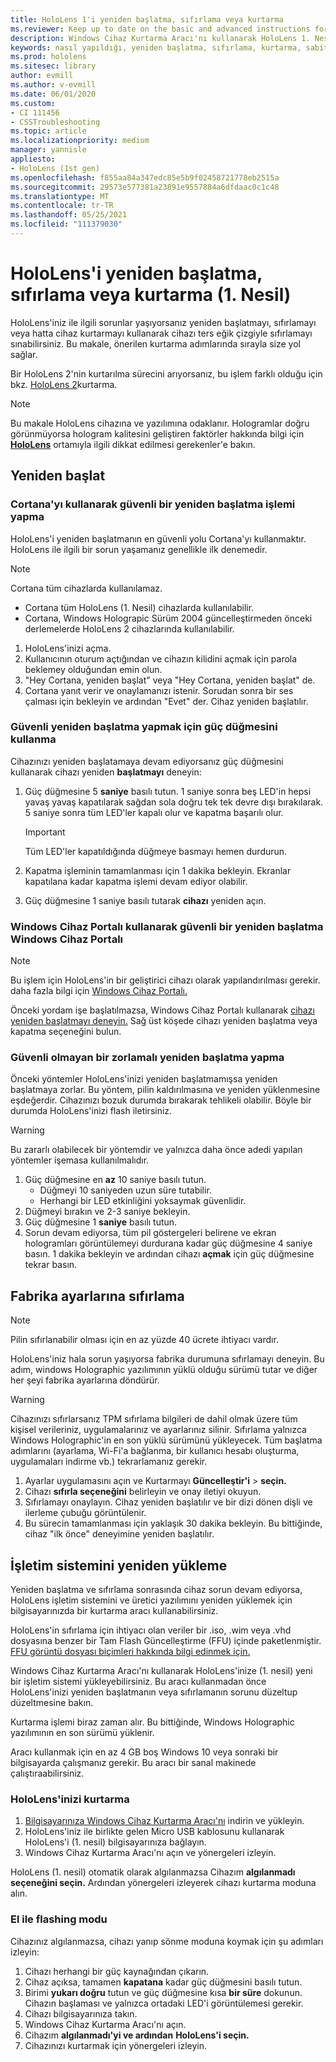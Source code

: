 ```yaml
---
title: HoloLens 1'i yeniden başlatma, sıfırlama veya kurtarma
ms.reviewer: Keep up to date on the basic and advanced instructions for rebooting or resetting your HoloLens mixed reality device.
description: Windows Cihaz Kurtarma Aracı'nı kullanarak HoloLens 1. Nesil'e görüntü gösterme.
keywords: nasıl yapıldığı, yeniden başlatma, sıfırlama, kurtarma, sabit sıfırlama, yazılım sıfırlaması, güç döngüsü, HoloLens, kapatma, wdrt, Windows cihaz kurtarma aracı
ms.prod: hololens
ms.sitesec: library
author: evmill
ms.author: v-evmill
ms.date: 06/01/2020
ms.custom:
- CI 111456
- CSSTroubleshooting
ms.topic: article
ms.localizationpriority: medium
manager: yannisle
appliesto:
- HoloLens (1st gen)
ms.openlocfilehash: f855aa84a347edc85e5b9f02458721778eb2515a
ms.sourcegitcommit: 29573e577381a23891e9557884a6dfdaac0c1c48
ms.translationtype: MT
ms.contentlocale: tr-TR
ms.lasthandoff: 05/25/2021
ms.locfileid: "111379030"
---
```

# <a name="restart-reset-or-recover-hololens-1st-gen"></a>HoloLens'i yeniden başlatma, sıfırlama veya kurtarma (1. Nesil)

HoloLens'iniz ile ilgili sorunlar yaşıyorsanız yeniden başlatmayı, sıfırlamayı veya hatta cihaz kurtarmayı kullanarak cihazı ters eğik çizgiyle sıfırlamayı sınabilirsiniz. Bu makale, önerilen kurtarma adımlarında sırayla size yol sağlar.

Bir HoloLens 2'nin kurtarılma sürecini arıyorsanız, bu işlem farklı olduğu için bkz. [HoloLens 2](https://docs.microsoft.com/hololens/hololens-recovery)kurtarma.

> [!NOTE]
> Bu makale HoloLens cihazına ve yazılımına odaklanır. Hologramlar doğru görünmüyorsa hologram kalitesini geliştiren faktörler hakkında bilgi için **[HoloLens](hololens-environment-considerations.md)** ortamıyla ilgili dikkat edilmesi gerekenler'e bakın.

## <a name="restart"></a>Yeniden başlat

### <a name="do-a-safe-restart-by-using-cortana"></a>Cortana'yı kullanarak güvenli bir yeniden başlatma işlemi yapma

HoloLens'i yeniden başlatmanın en güvenli yolu Cortana'yı kullanmaktır. HoloLens ile ilgili bir sorun yaşamanız genellikle ilk denemedir.

> [!NOTE] 
> Cortana tüm cihazlarda kullanılamaz.
> - Cortana tüm HoloLens (1. Nesil) cihazlarda kullanılabilir. 
> - Cortana, Windows Holograpic Sürüm 2004 güncelleştirmeden önceki derlemelerde HoloLens 2 cihazlarında kullanılabilir.

1. HoloLens'inizi açma.
1. Kullanıcının oturum açtığından ve cihazın kilidini açmak için parola beklemey olduğundan emin olun.
2. "Hey Cortana, yeniden başlat" veya "Hey Cortana, yeniden başlat" de.
3. Cortana yanıt verir ve onaylamanızı istenir. Sorudan sonra bir ses çalması için bekleyin ve ardından "Evet" der. Cihaz yeniden başlatılır.

### <a name="use-the-power-button-to-do-a-safe-restart"></a>Güvenli yeniden başlatma yapmak için güç düğmesini kullanma

Cihazınızı yeniden başlatamaya devam ediyorsanız güç düğmesini kullanarak cihazı yeniden **başlatmayı** deneyin:

1. Güç düğmesine 5 **saniye** basılı tutun. 1 saniye sonra beş LED'in hepsi yavaş yavaş kapatılarak sağdan sola doğru tek tek devre dışı bırakılarak. 5 saniye sonra tüm LED'ler kapalı olur ve kapatma başarılı olur.
      
   > [!IMPORTANT]
   > Tüm LED'ler kapatıldığında düğmeye basmayı hemen durdurun.
1. Kapatma işleminin tamamlanması için 1 dakika bekleyin. Ekranlar kapatılana kadar kapatma işlemi devam ediyor olabilir.
2. Güç düğmesine 1 saniye basılı tutarak **cihazı** yeniden açın.

### <a name="do-a-safe-restart-by-using-windows-device-portal"></a>Windows Cihaz Portalı kullanarak güvenli bir yeniden başlatma Windows Cihaz Portalı

> [!NOTE]
> Bu işlem için HoloLens'in bir geliştirici cihazı olarak yapılandırılması gerekir. daha fazla bilgi için [Windows Cihaz Portalı.](https://docs.microsoft.com/windows/mixed-reality/using-the-windows-device-portal)

Önceki yordam işe başlatılmazsa, Windows Cihaz Portalı kullanarak [cihazı yeniden başlatmayı deneyin.](https://docs.microsoft.com/windows/mixed-reality/using-the-windows-device-portal) Sağ üst köşede cihazı yeniden başlatma veya kapatma seçeneğini bulun.

### <a name="do-an-unsafe-forced-restart"></a>Güvenli olmayan bir zorlamalı yeniden başlatma yapma

Önceki yöntemler HoloLens'inizi yeniden başlatmamışsa yeniden başlatmaya zorlar. Bu yöntem, pilin kaldırılmasına ve yeniden yüklenmesine eşdeğerdir. Cihazınızı bozuk durumda bırakarak tehlikeli olabilir. Böyle bir durumda HoloLens'inizi flash iletirsiniz.  

> [!WARNING]
> Bu zararlı olabilecek bir yöntemdir ve yalnızca daha önce adedi yapılan yöntemler işemasa kullanılmalıdır.

1. Güç düğmesine en **az** 10 saniye basılı tutun.
   - Düğmeyi 10 saniyeden uzun süre tutabilir.
   - Herhangi bir LED etkinliğini yoksaymak güvenlidir.
1. Düğmeyi bırakın ve 2-3 saniye bekleyin.
1. Güç düğmesine 1 **saniye** basılı tutun.
1. Sorun devam ediyorsa,  tüm pil göstergeleri belirene ve ekran hologramları görüntülemeyi durdurana kadar güç düğmesine 4 saniye basın. 1 dakika bekleyin ve ardından cihazı **açmak** için güç düğmesine tekrar basın.

## <a name="reset-to-factory-settings"></a>Fabrika ayarlarına sıfırlama

> [!NOTE]
> Pilin sıfırlanabilir olması için en az yüzde 40 ücrete ihtiyacı vardır.

HoloLens'iniz hala sorun yaşıyorsa fabrika durumuna sıfırlamayı deneyin. Bu adım, windows Holographic yazılımının yüklü olduğu sürümü tutar ve diğer her şeyi fabrika ayarlarına döndürür.

>[!WARNING]
> Cihazınızı sıfırlarsanız TPM sıfırlama bilgileri de dahil olmak üzere tüm kişisel verileriniz, uygulamalarınız ve ayarlarınız silinir. Sıfırlama yalnızca Windows Holographic'in en son yüklü sürümünü yükleyecek. Tüm başlatma adımlarını (ayarlama, Wi-Fi'a bağlanma, bir kullanıcı hesabı oluşturma, uygulamaları indirme vb.) tekrarlamanız gerekir.

1. Ayarlar uygulamasını açın ve Kurtarmayı **Güncelleştir'i**  >  **seçin.**
1. Cihazı **sıfırla seçeneğini** belirleyin ve onay iletiyi okuyun.
1. Sıfırlamayı onaylayın. Cihaz yeniden başlatılır ve bir dizi dönen dişli ve ilerleme çubuğu görüntülenir.
1. Bu sürecin tamamlanması için yaklaşık 30 dakika bekleyin. Bu bittiğinde, cihaz "ilk önce" deneyimine yeniden başlatılır.

## <a name="reinstall-the-operating-system"></a>İşletim sistemini yeniden yükleme

Yeniden başlatma ve sıfırlama sonrasında cihaz sorun devam ediyorsa, HoloLens işletim sistemini ve üretici yazılımını yeniden yüklemek için bilgisayarınızda bir kurtarma aracı kullanabilirsiniz.  

HoloLens'in sıfırlama için ihtiyacı olan veriler bir .iso, .wim veya .vhd dosyasına benzer bir Tam Flash Güncelleştirme (FFU) içinde paketlenmiştir. [FFU görüntü dosyası biçimleri hakkında bilgi edinmek için.](https://docs.microsoft.com/windows-hardware/manufacture/desktop/wim-vs-ffu-image-file-formats)

Windows Cihaz Kurtarma Aracı'nı kullanarak HoloLens'inize (1. nesil) yeni bir işletim sistemi yükleyebilirsiniz. Bu aracı kullanmadan önce HoloLens'inizi yeniden başlatmanın veya sıfırlamanın sorunu düzeltup düzeltmesine bakın.

Kurtarma işlemi biraz zaman alır. Bu bittiğinde, Windows Holographic yazılımının en son sürümü yüklenir.

Aracı kullanmak için en az 4 GB boş Windows 10 veya sonraki bir bilgisayarda çalışmanız gerekir. Bu aracı bir sanal makinede çalıştıraabilirsiniz.

### <a name="recover-your-hololens"></a>HoloLens'inizi kurtarma

1. [Bilgisayarınıza Windows Cihaz Kurtarma Aracı'nı](https://support.microsoft.com/help/12379/windows-10-mobile-device-recovery-tool-faq) indirin ve yükleyin.
1. HoloLens'iniz ile birlikte gelen Micro USB kablosunu kullanarak HoloLens'i (1. nesil) bilgisayarınıza bağlayın.
1. Windows Cihaz Kurtarma Aracı'nı açın ve yönergeleri izleyin.

HoloLens (1. nesil) otomatik olarak algılanmazsa Cihazım **algılanmadı seçeneğini seçin.** Ardından yönergeleri izleyerek cihazı kurtarma moduna alın.

### <a name="manual-flashing-mode"></a>El ile flashing modu

Cihazınız algılanmazsa, cihazı yanıp sönme moduna koymak için şu adımları izleyin:

1. Cihazı herhangi bir güç kaynağından çıkarın.
1. Cihaz açıksa, tamamen **kapatana** kadar güç düğmesini basılı tutun.
2. Birimi **yukarı doğru** tutun ve güç düğmesine kısa **bir süre** dokunun. Cihazın başlaması ve yalnızca ortadaki LED'i görüntülemesi gerekir.
3. Cihazı bilgisayarınıza takın.
4. Windows Cihaz Kurtarma Aracı'nı açın.
5. Cihazım **algılanmadı'yi ve ardından** **HoloLens'i seçin.** 
6. Cihazınızı kurtarmak için yönergeleri izleyin.
